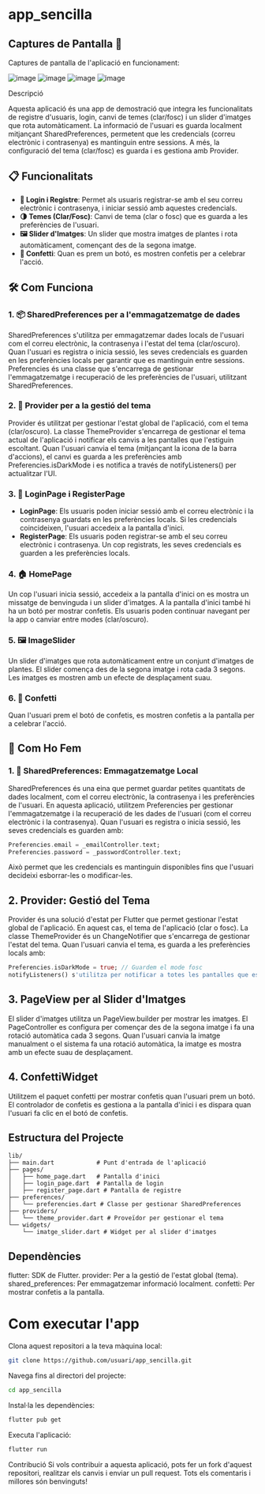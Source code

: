# app_sencilla

## **Captures de Pantalla** 📸
Captures de pantalla de l'aplicació en funcionament:

![image](https://github.com/Raullam/SharedPreferences_exempl/blob/main/assets/App2.png)
![image](https://github.com/Raullam/SharedPreferences_exempl/blob/main/assets/App3.png)
![image](https://github.com/Raullam/SharedPreferences_exempl/blob/main/assets/App1.png)
![image](https://github.com/Raullam/SharedPreferences_exempl/blob/main/assets/App4.png)



Descripció

Aquesta aplicació és una app de demostració que integra les funcionalitats de registre d'usuaris, login, canvi de temes (clar/fosc) i un slider d'imatges que rota automàticament. La informació de l'usuari es guarda localment mitjançant SharedPreferences, permetent que les credencials (correu electrònic i contrasenya) es mantinguin entre sessions. A més, la configuració del tema (clar/fosc) es guarda i es gestiona amb Provider.

## 📋 Funcionalitats

- **🔑 Login i Registre**: Permet als usuaris registrar-se amb el seu correu electrònic i contrasenya, i iniciar sessió amb aquestes credencials.
- **🌗 Temes (Clar/Fosc)**: Canvi de tema (clar o fosc) que es guarda a les preferències de l'usuari.
- **🖼️ Slider d'Imatges**: Un slider que mostra imatges de plantes i rota automàticament, començant des de la segona imatge.
- **🎉 Confetti**: Quan es prem un botó, es mostren confetis per a celebrar l'acció.

## 🛠️ Com Funciona

### 1. 📦 SharedPreferences per a l'emmagatzematge de dades
SharedPreferences s'utilitza per emmagatzemar dades locals de l'usuari com el correu electrònic, la contrasenya i l'estat del tema (clar/oscuro).
Quan l'usuari es registra o inicia sessió, les seves credencials es guarden en les preferències locals per garantir que es mantinguin entre sessions.
Preferencies és una classe que s'encarrega de gestionar l'emmagatzematge i recuperació de les preferències de l'usuari, utilitzant SharedPreferences.

### 2. 🌈 Provider per a la gestió del tema
Provider és utilitzat per gestionar l'estat global de l'aplicació, com el tema (clar/oscuro).
La classe ThemeProvider s'encarrega de gestionar el tema actual de l'aplicació i notificar els canvis a les pantalles que l'estiguin escoltant.
Quan l'usuari canvia el tema (mitjançant la icona de la barra d'accions), el canvi es guarda a les preferències amb Preferencies.isDarkMode i es notifica a través de notifyListeners() per actualitzar l'UI.

### 3. 🔐 LoginPage i RegisterPage
- **LoginPage**: Els usuaris poden iniciar sessió amb el correu electrònic i la contrasenya guardats en les preferències locals. Si les credencials coincideixen, l'usuari accedeix a la pantalla d'inici.
- **RegisterPage**: Els usuaris poden registrar-se amb el seu correu electrònic i contrasenya. Un cop registrats, les seves credencials es guarden a les preferències locals.

### 4. 🏠 HomePage
Un cop l'usuari inicia sessió, accedeix a la pantalla d'inici on es mostra un missatge de benvinguda i un slider d'imatges.
A la pantalla d'inici també hi ha un botó per mostrar confetis.
Els usuaris poden continuar navegant per la app o canviar entre modes (clar/oscuro).

### 5. 🖼️ ImageSlider
Un slider d'imatges que rota automàticament entre un conjunt d'imatges de plantes.
El slider comença des de la segona imatge i rota cada 3 segons.
Les imatges es mostren amb un efecte de desplaçament suau.

### 6. 🎉 Confetti
Quan l'usuari prem el botó de confetis, es mostren confetis a la pantalla per a celebrar l'acció.

## 📝 Com Ho Fem

### 1. 💾 SharedPreferences: Emmagatzematge Local
SharedPreferences és una eina que permet guardar petites quantitats de dades localment, com el correu electrònic, la contrasenya i les preferències de l'usuari.
En aquesta aplicació, utilitzem Preferencies per gestionar l'emmagatzematge i la recuperació de les dades de l'usuari (com el correu electrònic i la contrasenya).
Quan l'usuari es registra o inicia sessió, les seves credencials es guarden amb:

```dart
Preferencies.email = _emailController.text;
Preferencies.password = _passwordController.text;
```
Això permet que les credencials es mantinguin disponibles fins que l'usuari decideixi esborrar-les o modificar-les.

## 2. Provider: Gestió del Tema
Provider és una solució d'estat per Flutter que permet gestionar l'estat global de l'aplicació. En aquest cas, el tema de l'aplicació (clar o fosc).
La classe ThemeProvider és un ChangeNotifier que s'encarrega de gestionar l'estat del tema. Quan l'usuari canvia el tema, es guarda a les preferències locals amb:

```dart
Preferencies.isDarkMode = true; // Guardem el mode fosc
notifyListeners() s'utilitza per notificar a totes les pantalles que estan escoltant que el tema ha canviat i que cal actualitzar l'UI.
```
## 3. PageView per al Slider d'Imatges
El slider d'imatges utilitza un PageView.builder per mostrar les imatges. El PageController es configura per començar des de la segona imatge i fa una rotació automàtica cada 3 segons.
Quan l'usuari canvia la imatge manualment o el sistema fa una rotació automàtica, la imatge es mostra amb un efecte suau de desplaçament.

## 4. ConfettiWidget
Utilitzem el paquet confetti per mostrar confetis quan l'usuari prem un botó. El controlador de confetis es gestiona a la pantalla d'inici i es dispara quan l'usuari fa clic en el botó de confetis.

## Estructura del Projecte
```lib/
lib/
├── main.dart            # Punt d'entrada de l'aplicació
├── pages/
│   ├── home_page.dart   # Pantalla d'inici
│   ├── login_page.dart  # Pantalla de login
│   ├── register_page.dart # Pantalla de registre
├── preferences/
│   └── preferencies.dart # Classe per gestionar SharedPreferences
├── providers/
│   └── theme_provider.dart # Proveïdor per gestionar el tema
└── widgets/
    └── imatge_slider.dart # Widget per al slider d'imatges
```
    
## Dependències

flutter: SDK de Flutter.
provider: Per a la gestió de l'estat global (tema).
shared_preferences: Per emmagatzemar informació localment.
confetti: Per mostrar confetis a la pantalla.

# Com executar l'app
Clona aquest repositori a la teva màquina local:


```bash
git clone https://github.com/usuari/app_sencilla.git
```
Navega fins al directori del projecte:
```bash
cd app_sencilla
```
Instal·la les dependències:
```bash
flutter pub get
```
Executa l'aplicació:
```bash
flutter run
```

Contribució
Si vols contribuir a aquesta aplicació, pots fer un fork d'aquest repositori, realitzar els canvis i enviar un pull request. Tots els comentaris i millores són benvinguts!

